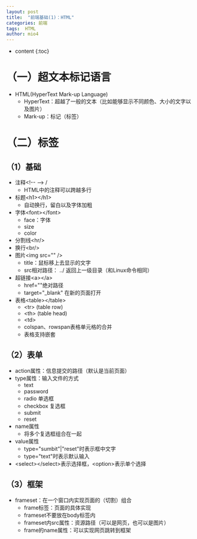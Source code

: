 ```yaml
---
layout: post
title:  "前端基础(1)：HTML"
categories: 前端
tags:  HTML
author: mio4
---
```


* content
{:toc}












# （一）超文本标记语言

 - HTML(HyperText Mark-up Language)
   - HyperText：超越了一般的文本（比如能够显示不同颜色、大小的文字以及图片） 
   - Mark-up：标记（标签）


# （二）标签
## （1）基础
 - 注释<\!-- --> /
   - HTML中的注释可以跨越多行
 -  标题\<h1>\</h1>
    - 自动换行，留白以及字体加粗
 - 字体\<font>\</font>
   -  face：字体
   -  size
   -  color
 - 分割线\<hr/>
 - 换行\<br/>
 - 图片\<img src="" />
   - title：鼠标移上去显示的文字 
   - src相对路径： ../ 返回上一级目录（和Linux命令相同）
 - 超链接\<a>\</a>
   - href=""绝对路径
   - target="_blank" 在新的页面打开  
 - 表格\<table>\</table>
   - \<tr> (table row)
   - \<th> (table head) 
   - \<td>   
   - colspan、rowspan表格单元格的合并
   - 表格支持嵌套

## （2）表单

 - action属性：信息提交的路径（默认是当前页面）
 - type属性：输入文件的方式 
   - text
   - password
   - radio 单选框
   - checkbox 复选框
   - submit
   - reset
 - name属性
   - 将多个复选框组合在一起
 - value属性
   - type="sumbit"\|"reset"时表示框中文字
   - type="text"时表示默认输入  
 - \<select>\</select>表示选择框，\<option>表示单个选择  


## （3）框架
 - frameset：在一个窗口内实现页面的（切割）组合
   - frame标签：页面的具体实现
   - frameset不要放在body标签内 
   - frameset内src属性：资源路径（可以是网页，也可以是图片）
   - frame的name属性：可以实现网页跳转到框架